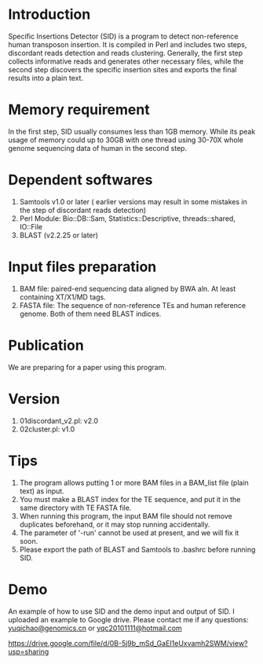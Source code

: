 Introduction
==================
Specific Insertions Detector (SID) is a program to detect non-reference human transposon insertion. It is compiled in Perl and includes two steps, discordant reads detection and reads clustering. Generally, the first step collects informative reads and generates other necessary files, while the second step discovers the specific insertion sites and exports the final results into a plain text.

Memory requirement
==================
In the first step, SID usually consumes less than 1GB memory. While its peak usage of memory could up to 30GB with one thread using 30-70X whole genome sequencing data of human in the second step.


Dependent softwares
==================
1. Samtools v1.0 or later ( earlier versions may result in some mistakes in the step of discordant reads detection) 
2. Perl Module: Bio::DB::Sam, Statistics::Descriptive, threads::shared, IO::File 
3. BLAST (v2.2.25 or later)


Input files preparation
==================
1. BAM file: paired-end sequencing data aligned by BWA aln. At least containing XT/X1/MD tags.
2. FASTA file: The sequence of non-reference TEs and human reference genome. Both of them need BLAST indices. 


Publication
==================
We are preparing for a paper using this program.

Version
==================
1.   01discordant_v2.pl: v2.0
2.   02cluster.pl: v1.0

Tips
==================
1. The program allows putting 1 or more BAM files in a BAM_list file (plain text) as input. 
2. You must make a BLAST index for the TE sequence, and put it in the same directory with TE FASTA file.
3. When running this program, the input BAM file should not remove duplicates beforehand, or it may stop running accidentally.
4. The parameter of '-run' cannot be used at present, and we will fix it soon.
5. Please export the path of BLAST and Samtools to .bashrc before running SID.

Demo
==================
An example of how to use SID and the demo input and output of SID. I uploaded an example to Google drive.
Please contact me if any questions: yuqichao@genomics.cn or yqc20101111@hotmail.com

https://drive.google.com/file/d/0B-5j9b_mSd_GaEI1eUxvamh2SWM/view?usp=sharing



